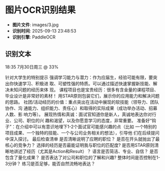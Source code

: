 # 图片OCR识别结果

- **图片文件**: images/3.jpg
- **识别时间**: 2025-09-13 23:48:53
- **识别引擎**: PaddleOCR

## 识别文本

18:35
7月30日周三
@ 33%

针对大学生的特别提示
强调学习能力与潜力：作为应届生，经验可能有限，要突出你快速学习、积极进
取、可塑性强的特质。可以通过描述快速掌握新技能、解决未知问题的经历来体
现。
课程项目也是宝贵经历：很多有含金量的课程项目、毕业设计是非常好的素材！
用STAR原则包装它们，展示你的应用能力和解决问题的思路。
社团/活动经历的价值：重点突出在活动中展现的软技能（领导力、团队协作、沟
通能力、组织能力、责任心）和取得的实际成果（成功举办活动、招募人数、影
响力等）。
展现热情和真诚：面试官知道你是新人，真诚地表达你对行业、公司、职位的兴
趣和渴望，以及你愿意学习的态度，非常重要。
准备好“钩子”：在介绍中可以有意识地埋下1-2个面试官可能感兴趣的点（比如
一个特别的项目成果、一个独特的技能、一个与公司业务相关的想法），引导他
们在后续提问中深入探讨。
最后检查清单
是否清晰说明了应聘的职位？
是否在开头就抛出了最核心的竞争力？
选择的经历是否最能证明我与职位的匹配度?
是否用STAR原则清晰地讲述了经历（尤其是Action和Result）？
语言是否简洁、专业、自信？
是否包含了量化成果？
是否表达了对公司和职位的了解和兴趣?
整体时间是否控制在1-3分钟？
练习是否足够，能否自然流畅地表达？
